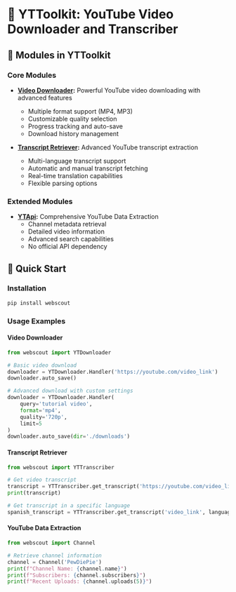 # 🎥 YTToolkit: YouTube Video Downloader and Transcriber

## 🔧 Modules in YTToolkit

### Core Modules

* **[Video Downloader](YTdownloader.py):** Powerful YouTube video downloading with advanced features
  - Multiple format support (MP4, MP3)
  - Customizable quality selection
  - Progress tracking and auto-save
  - Download history management

* **[Transcript Retriever](transcriber.py):** Advanced YouTube transcript extraction
  - Multi-language transcript support
  - Automatic and manual transcript fetching
  - Real-time translation capabilities
  - Flexible parsing options

### Extended Modules

* **[YTApi](ytapi/README.md):** Comprehensive YouTube Data Extraction
  - Channel metadata retrieval
  - Detailed video information
  - Advanced search capabilities
  - No official API dependency

## 🚀 Quick Start

### Installation

```bash
pip install webscout
```

### Usage Examples

#### Video Downloader

```python
from webscout import YTDownloader

# Basic video download
downloader = YTDownloader.Handler('https://youtube.com/video_link')
downloader.auto_save()

# Advanced download with custom settings
downloader = YTDownloader.Handler(
    query='tutorial video', 
    format='mp4', 
    quality='720p', 
    limit=5
)
downloader.auto_save(dir='./downloads')
```

#### Transcript Retriever

```python
from webscout import YTTranscriber

# Get video transcript
transcript = YTTranscriber.get_transcript('https://youtube.com/video_link')
print(transcript)

# Get transcript in a specific language
spanish_transcript = YTTranscriber.get_transcript('video_link', languages='es')
```

#### YouTube Data Extraction

```python
from webscout import Channel

# Retrieve channel information
channel = Channel('PewDiePie')
print(f"Channel Name: {channel.name}")
print(f"Subscribers: {channel.subscribers}")
print(f"Recent Uploads: {channel.uploads(5)}")
```
